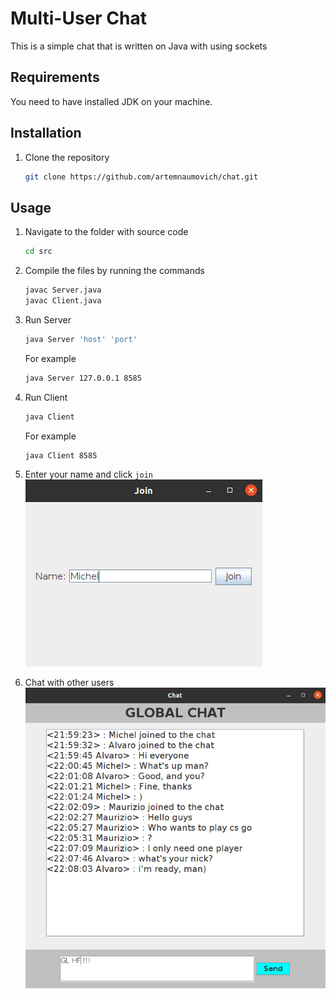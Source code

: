# Multi-User Chat
This is a simple chat that is written on Java with using sockets
## Requirements
You need to have installed JDK on your machine.
## Installation
1. Clone the repository
   ```sh
   git clone https://github.com/artemnaumovich/chat.git
   ```
## Usage
1. Navigate to the folder with source code
   ```sh
   cd src
   ```
2. Compile the files by running the commands
   ```sh
   javac Server.java
   javac Client.java
   ```
3. Run Server
   ```sh
   java Server 'host' 'port'
   ```
   For example
   ```sh
   java Server 127.0.0.1 8585
   ```
4. Run Client
   ```sh
   java Client
   ```
   For example
   ```sh
   java Client 8585
   ```
5. Enter your name and click `join`
   ![Join example](/assets/join.png?raw=true "Join example")
   
6. Сhat with other users
   ![Chat example](/assets/chat.png?raw=true "Chat example")
